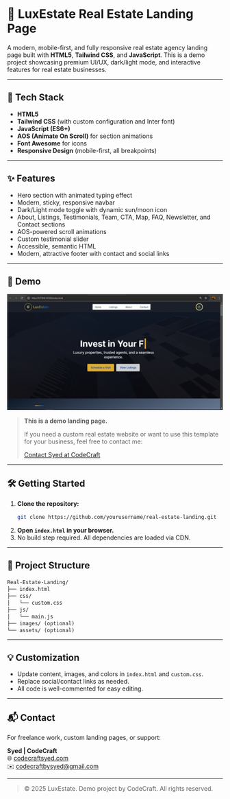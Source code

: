 # 🏡 LuxEstate Real Estate Landing Page

A modern, mobile-first, and fully responsive real estate agency landing page built with **HTML5**, **Tailwind CSS**, and **JavaScript**. This is a demo project showcasing premium UI/UX, dark/light mode, and interactive features for real estate businesses.

---

## 🚀 Tech Stack

- **HTML5**
- **Tailwind CSS** (with custom configuration and Inter font)
- **JavaScript (ES6+)**
- **AOS (Animate On Scroll)** for section animations
- **Font Awesome** for icons
- **Responsive Design** (mobile-first, all breakpoints)

---

## ✨ Features

- Hero section with animated typing effect
- Modern, sticky, responsive navbar
- Dark/Light mode toggle with dynamic sun/moon icon
- About, Listings, Testimonials, Team, CTA, Map, FAQ, Newsletter, and Contact sections
- AOS-powered scroll animations
- Custom testimonial slider
- Accessible, semantic HTML
- Modern, attractive footer with contact and social links

---

## 📸 Demo

![Landing Page Screenshot](assets/screenshot.png)

> **This is a demo landing page.**
>
> If you need a custom real estate website or want to use this template for your business, feel free to contact me:
>
> [Contact Syed at CodeCraft](https://codecraftbysyed-portfolio.vercel.app/)

---

## 🛠️ Getting Started

1. **Clone the repository:**
   ```bash
   git clone https://github.com/yourusername/real-estate-landing.git
   ```
2. **Open `index.html` in your browser.**
3. No build step required. All dependencies are loaded via CDN.

---

## 📂 Project Structure

```
Real-Estate-Landing/
├── index.html
├── css/
│   └── custom.css
├── js/
│   └── main.js
├── images/ (optional)
└── assets/ (optional)
```

---

## 💡 Customization

- Update content, images, and colors in `index.html` and `custom.css`.
- Replace social/contact links as needed.
- All code is well-commented for easy editing.

---

## 📬 Contact

For freelance work, custom landing pages, or support:

**Syed | CodeCraft**  
🌐 [codecraftsyed.com](https://codecraftbysyed-portfolio.vercel.app/)  
✉️ codecraftbysyed@gmail.com

---

> © 2025 LuxEstate. Demo project by CodeCraft. All rights reserved.
